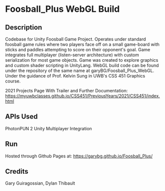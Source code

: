 # Foosball_Plus WebGL Build

## Description
Codebase for Unity Foosball Game Project. Operates under standard foosball game rules where two players face off on a small game-board with sticks and paddles attempting to score on their opponent's goal. Game integrates full multiplayer (listen-server architecture) with custom serialization for most game objects. Game was created to explore graphics and custom shader scripting in UnityLang. WebGL build code can be found under the repository of the same name at garyBG/Foosball_Plus_WebGL. Under the guidance of Prof. Kelvin Sung in UWB's CSS 451 Graphics course.

2021 Projects Page With Trailer and Further Documentation: https://myuwbclasses.github.io/CSS451/PreviousYears/2021/CSS451/index.html

## APIs Used
PhotonPUN 2 Unity Multiplayer Integration

## Run
Hosted through Github Pages at: https://garybg.github.io/Foosball_Plus/

## Credits
Gary Guiragossian, Dylan Thibault
